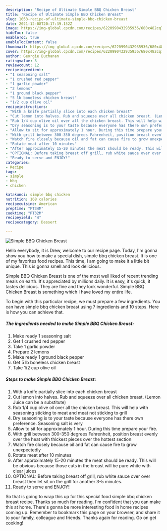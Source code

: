 ```yaml
---
description: "Recipe of Ultimate Simple BBQ Chicken Breast"
title: "Recipe of Ultimate Simple BBQ Chicken Breast"
slug: 1053-recipe-of-ultimate-simple-bbq-chicken-breast
date: 2021-12-08T20:17:39.152Z
image: https://img-global.cpcdn.com/recipes/6220990432935936/680x482cq70/simple-bbq-chicken-breast-recipe-main-photo.jpg
hideToc: false
enableToc: true
enableTocContent: false
thumbnail: https://img-global.cpcdn.com/recipes/6220990432935936/680x482cq70/simple-bbq-chicken-breast-recipe-main-photo.jpg
cover: https://img-global.cpcdn.com/recipes/6220990432935936/680x482cq70/simple-bbq-chicken-breast-recipe-main-photo.jpg
author: Georgie Buchanan
ratingvalue: 3
reviewcount: 12
recipeingredient:
- "1 seasoning salt"
- "1 crushed red pepper"
- "1 garlic powder"
- "2 lemons"
- "1 ground black pepper"
- "5 lb boneless chicken breast"
- "1/2 cup olive oil"
recipeinstructions:
- "With a knife partially slice into each chicken breast"
- "Cut lemon into halves. Rub and squeeze over all chicken breast. (Lemon Juice can be a substitute)"
- "Rub 1/4 cup olive oil over all the chicken breast. This will help with seasoning sticking to meat and meat not sticking to grill"
- "Dry seasoning is to your taste because everyone has there own preference. Seasoning salt is very"
- "Allow to sit for approximately 1 hour. During this time prepare your fire."
- "With grill between 300-350 degrees Fahrenheit, position breast evenly over the heat with thickest pieces over the hottest section"
- "Watch fire closely because oil and fat can cause fire to grow unexpectedly"
- "Rotate meat after 10 minutes"
- "After approximately 15-20 minutes the meat should be ready. This will be obvious because those cuts in the breast will be pure white with clear juices"
- "OPTIONAL: Before taking breast off grill, rub white sauce over over breast then let sit on the grill for another 3-5 minutes."
- "Ready to serve and ENJOY!"
categories:
- Recipe
tags:
- simple
- bbq
- chicken

katakunci: simple bbq chicken 
nutrition: 168 calories
recipecuisine: American
preptime: "PT34M"
cooktime: "PT32M"
recipeyield: "4"
recipecategory: Dessert

---
```



![Simple BBQ Chicken Breast](https://img-global.cpcdn.com/recipes/6220990432935936/680x482cq70/simple-bbq-chicken-breast-recipe-main-photo.jpg)

Hello everybody, it is Drew, welcome to our recipe page. Today, I'm gonna show you how to make a special dish, simple bbq chicken breast. It is one of my favorites food recipes. This time, I am going to make it a little bit unique. This is gonna smell and look delicious.

Simple BBQ Chicken Breast is one of the most well liked of recent trending meals on earth. It's appreciated by millions daily. It is easy, it's quick, it tastes delicious. They are fine and they look wonderful. Simple BBQ Chicken Breast is something which I have loved my entire life.




To begin with this particular recipe, we must prepare a few ingredients. You can have simple bbq chicken breast using 7 ingredients and 10 steps. Here is how you can achieve that.

<!--inarticleads1-->

##### The ingredients needed to make Simple BBQ Chicken Breast:

1. Make ready 1 seasoning salt
1. Get 1 crushed red pepper
1. Take 1 garlic powder
1. Prepare 2 lemons
1. Make ready 1 ground black pepper
1. Get 5 lb boneless chicken breast
1. Take 1/2 cup olive oil




<!--inarticleads2-->

##### Steps to make Simple BBQ Chicken Breast:

1. With a knife partially slice into each chicken breast
1. Cut lemon into halves. Rub and squeeze over all chicken breast. (Lemon Juice can be a substitute)
1. Rub 1/4 cup olive oil over all the chicken breast. This will help with seasoning sticking to meat and meat not sticking to grill
1. Dry seasoning is to your taste because everyone has there own preference. Seasoning salt is very
1. Allow to sit for approximately 1 hour. During this time prepare your fire.
1. With grill between 300-350 degrees Fahrenheit, position breast evenly over the heat with thickest pieces over the hottest section
1. Watch fire closely because oil and fat can cause fire to grow unexpectedly
1. Rotate meat after 10 minutes
1. After approximately 15-20 minutes the meat should be ready. This will be obvious because those cuts in the breast will be pure white with clear juices
1. OPTIONAL: Before taking breast off grill, rub white sauce over over breast then let sit on the grill for another 3-5 minutes.
1. Ready to serve and ENJOY!



So that is going to wrap this up for this special food simple bbq chicken breast recipe. Thanks so much for reading. I'm confident that you can make this at home. There's gonna be more interesting food in home recipes coming up. Remember to bookmark this page on your browser, and share it to your family, colleague and friends. Thanks again for reading. Go on get cooking!
